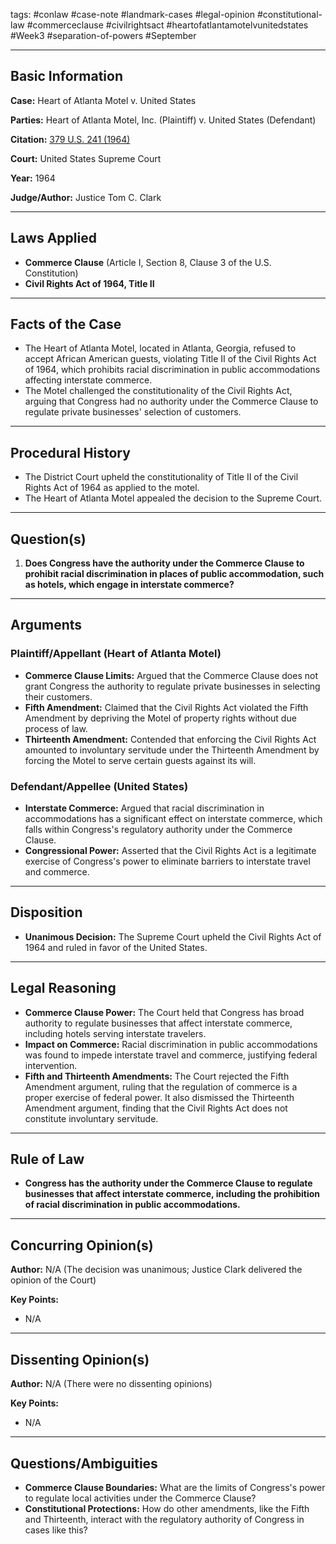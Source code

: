 tags: #conlaw #case-note #landmark-cases #legal-opinion #constitutional-law #commerceclause #civilrightsact #heartofatlantamotelvunitedstates #Week3 #separation-of-powers #September

---

## Basic Information

**Case:** Heart of Atlanta Motel v. United States

**Parties:** Heart of Atlanta Motel, Inc. (Plaintiff) v. United States (Defendant)

**Citation:** [379 U.S. 241 (1964)](https://supreme.justia.com/cases/federal/us/379/241/)

**Court:** United States Supreme Court

**Year:** 1964

**Judge/Author:** Justice Tom C. Clark

---

## Laws Applied

- **Commerce Clause** (Article I, Section 8, Clause 3 of the U.S. Constitution)
- **Civil Rights Act of 1964, Title II**

---

## Facts of the Case

- The Heart of Atlanta Motel, located in Atlanta, Georgia, refused to accept African American guests, violating Title II of the Civil Rights Act of 1964, which prohibits racial discrimination in public accommodations affecting interstate commerce.
- The Motel challenged the constitutionality of the Civil Rights Act, arguing that Congress had no authority under the Commerce Clause to regulate private businesses' selection of customers.

---

## Procedural History

- The District Court upheld the constitutionality of Title II of the Civil Rights Act of 1964 as applied to the motel.
- The Heart of Atlanta Motel appealed the decision to the Supreme Court.

---

## Question(s)

1. **Does Congress have the authority under the Commerce Clause to prohibit racial discrimination in places of public accommodation, such as hotels, which engage in interstate commerce?**

---

## Arguments

### Plaintiff/Appellant (Heart of Atlanta Motel)

- **Commerce Clause Limits:** Argued that the Commerce Clause does not grant Congress the authority to regulate private businesses in selecting their customers.
- **Fifth Amendment:** Claimed that the Civil Rights Act violated the Fifth Amendment by depriving the Motel of property rights without due process of law.
- **Thirteenth Amendment:** Contended that enforcing the Civil Rights Act amounted to involuntary servitude under the Thirteenth Amendment by forcing the Motel to serve certain guests against its will.

### Defendant/Appellee (United States)

- **Interstate Commerce:** Argued that racial discrimination in accommodations has a significant effect on interstate commerce, which falls within Congress's regulatory authority under the Commerce Clause.
- **Congressional Power:** Asserted that the Civil Rights Act is a legitimate exercise of Congress's power to eliminate barriers to interstate travel and commerce.

---

## Disposition

- **Unanimous Decision:** The Supreme Court upheld the Civil Rights Act of 1964 and ruled in favor of the United States.

---

## Legal Reasoning

- **Commerce Clause Power:** The Court held that Congress has broad authority to regulate businesses that affect interstate commerce, including hotels serving interstate travelers.
- **Impact on Commerce:** Racial discrimination in public accommodations was found to impede interstate travel and commerce, justifying federal intervention.
- **Fifth and Thirteenth Amendments:** The Court rejected the Fifth Amendment argument, ruling that the regulation of commerce is a proper exercise of federal power. It also dismissed the Thirteenth Amendment argument, finding that the Civil Rights Act does not constitute involuntary servitude.

---

## Rule of Law

- **Congress has the authority under the Commerce Clause to regulate businesses that affect interstate commerce, including the prohibition of racial discrimination in public accommodations.**

---

## Concurring Opinion(s)

**Author:** N/A (The decision was unanimous; Justice Clark delivered the opinion of the Court)

**Key Points:**

- N/A

---

## Dissenting Opinion(s)

**Author:** N/A (There were no dissenting opinions)

**Key Points:**

- N/A

---

## Questions/Ambiguities

- **Commerce Clause Boundaries:** What are the limits of Congress's power to regulate local activities under the Commerce Clause?
- **Constitutional Protections:** How do other amendments, like the Fifth and Thirteenth, interact with the regulatory authority of Congress in cases like this?

